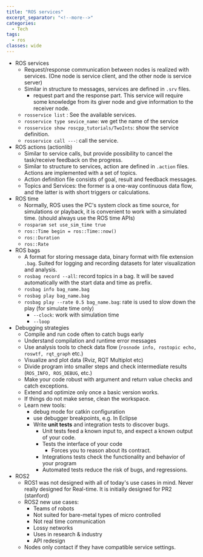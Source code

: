 ```yaml
---
title: "ROS services"
excerpt_separator: "<!--more-->"
categories:
  - Tech
tags:
  - ros
classes: wide
---
```


- ROS services
  - Request/response communication between nodes is realized with services. (One node is service client, and the other node is service server)
  - Similar in structure to messages, services are defined in `.srv` files.
    - request part and the response part. This service will require some knowledge from its giver node and give information to the receiver node.
  - `rosservice list` : See the available services.
  - `rosservice type sevice_name`: we get the name of the service
  - `rosservice show roscpp_tutorials/TwoInts`: show the service definition.
  - `rosservice call ---`: call the service.
- ROS actions (actionlib)
  - Similar to service calls, but provide possibility to cancel the task/receive feedback on the progress.
  - Similar to structure to services, action are defined in `.action` files. Actions are implemented with a set of topics.
  - Action definition file consists of goal, result and feedback messages.
  - Topics and Services: the former is a one-way continuous data flow, and the latter is with short triggers or calculations.
- ROS time
  - Normally, ROS uses the PC's system clock as time source, for simulations or playback, it is convenient to work with a simulated time. (should always use the ROS time APIs)
  - `rosparam set use_sim_time true`
  - `ros::Time begin = ros::Time::now()`
  - `ros::Duration`
  - `ros::Rate`
- ROS bags
  - A format for storing message data, binary format with file extension `.bag`. Suited for logging and recording datasets for later visualization and analysis.
  - `rosbag record --all`: record topics in a bag. It will be saved automatically with the start data and time as prefix.
  - `rosbag info bag_name.bag`
  - `rosbag play bag_name.bag`
  - `rosbag play --rate 0.5 bag_name.bag`: rate is used to slow down the play (for simulate time only)
    - `--clock`: work with simulation time
    - `--loop`
- Debugging strategies
  - Compile and run code often to catch bugs early
  - Understand compilation and runtime error messages
  - Use analysis tools to check data flow (`rosnode info, rostopic echo, roswtf, rqt_graph` etc.)
  - Visualize and plot data (Rviz, RQT Multiplot etc)
  - Divide program into smaller steps and check intermediate results (`ROS_INFO, ROS_DEBUG`, etc.)
  - Make your code robust with argument and return value checks and catch exceptions.
  - Extend and optimize only once a basic version works.
  - If things do not make sense, clean the workspace.
  - Learn new tools:
    - debug mode for catkin configuration
    - use debugger breakpoints, e.g. In Eclipse
    - Write **unit tests** and integration tests to discover bugs.
      - Unit tests feed a known input to, and expect a known output of your code. 
      - Tests the interface of your code
        - Forces you to reason about its contract.
      - Integrations tests check the functionality and behavior of your program
      - Automated tests reduce the risk of bugs, and regressions.
- ROS2
  - ROS1 was not designed with all of today's use cases in mind. Never really designed for Real-time. It is initially designed for PR2 (stanford)
  - ROS2 new use cases:
    - Teams of robots
    - Not suited for bare-metal types of micro controlled
    - Not real time communication
    - Lossy networks
    - Uses in research & industry
    - API redesign
  - Nodes only contact if they have compatible service settings.





